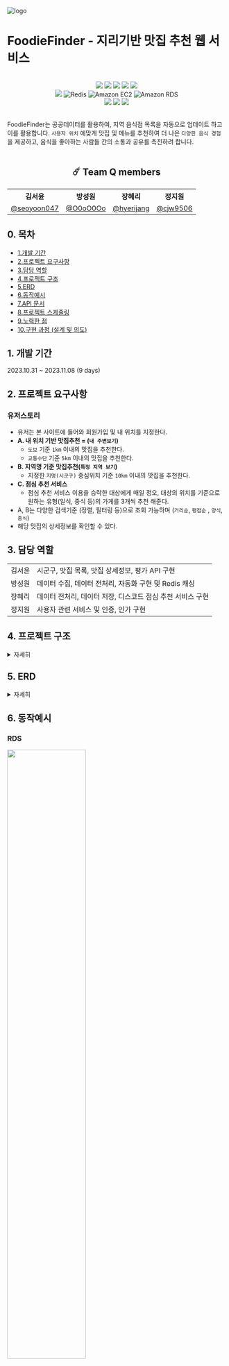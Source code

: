 ![logo](https://github.com/wanted-quantum-jump/FoodieFinder/assets/46921979/9a5c8985-b571-4df5-9f9a-3c078cbbd014)

# FoodieFinder - 지리기반 맛집 추천 웹 서비스

<br>

<div align="center">
<img src="https://img.shields.io/badge/Java-ED8B00?style=for-the-badge&logo=openjdk&logoColor=white"/></a>
<img src="https://img.shields.io/badge/Spring Boot 3.1.5-6DB33F?style=for-the-badge&logo=spring&logoColor=white"/></a>
<img src="https://img.shields.io/badge/Spring Security-6DB33F?style=for-the-badge&logo=spring-security&logoColor=white"/></a>
<img src="https://img.shields.io/badge/Spring Data JPA-gray?style=for-the-badge&logoColor=white"/></a>
<img src="https://img.shields.io/badge/Junit-25A162?style=for-the-badge&logo=JUnit5&logoColor=white"/></a>
</div>
<div align="center">
<img src="https://img.shields.io/badge/MySQL 8-4479A1?style=for-the-badge&logo=MySQL&logoColor=white"/></a>
<img src="https://img.shields.io/static/v1?style=for-the-badge&message=Redis&color=DC382D&logo=Redis&logoColor=FFFFFF&label=" alt="Redis">
<img src="https://img.shields.io/static/v1?style=for-the-badge&message=Amazon+EC2&color=222222&logo=Amazon+EC2&logoColor=FF9900&label=" alt="Amazon EC2">
<img src="https://img.shields.io/static/v1?style=for-the-badge&message=Amazon+RDS&color=527FFF&logo=Amazon+RDS&logoColor=FFFFFF&label=" alt="Amazon RDS">
</div>
<div align="center">
<img src="https://img.shields.io/badge/Discord-7289DA?style=for-the-badge&logo=discord&logoColor=white"/></a>
<img src="https://img.shields.io/badge/Notion-FFFFFF?style=for-the-badge&logo=Notion&logoColor=black"/></a>
<img src="https://img.shields.io/badge/GitHub-100000?style=for-the-badge&logo=github&logoColor=white"/></a>
</div>

<br>

FoodieFinder는 공공데이터를 활용하여, 지역 음식점 목록을 자동으로 업데이트 하고 이를 활용합니다. `사용자 위치` 에맞게 맛집 및 메뉴를 추천하여 더 나은 `다양한 음식 경험`을 제공하고, 음식을 좋아하는
사람들 간의 소통과
공유를 촉진하려 합니다.
<br>
<br>
<div align="center">

## ☄️ Team Q members

<table>
    <tr>
        <th>김서윤</th>
        <th>방성원</th>
        <th>장혜리</th>
        <th>정지원</th>
    </tr>
    <tr>
        <td><a href="https://github.com/seoyoon047">@seoyoon047</a></td>
        <td><a href="https://github.com/O0oO0Oo">@O0oO0Oo</a></td>
        <td><a href="https://github.com/hyerijang">@hyerijang</a></td>
        <td><a href="https://github.com/cjw9506">@cjw9506</a></td>
    </tr>
</table>
</div>


## 0. 목차
- [1.개발 기간](#1-개발-기간)
- [2.프로젝트 요구사항](#2-프로젝트-요구사항)
- [3.담당 역할](#3-담당-역할)
- [4.프로젝트 구조](#4-프로젝트-구조)
- [5.ERD](#5-erd)
- [6.동작예시](#6-동작예시)
- [7.API 문서](#7-api-document)
- [8.프로젝트 스케줄링](#8-프로젝트-스케줄링)
- [9.노력한 점](#9-노력한-점)
- [10.구현 과정 (설계 및 의도)](#10-구현-과정-설계-및-의도)

## 1. 개발 기간

2023.10.31 ~ 2023.11.08  (9 days)

## 2. 프로젝트 요구사항


### 유저스토리

- 유저는 본 사이트에 들어와 회원가입 및 내 위치를 지정한다.
- **A. 내 위치 기반 맛집추천 = (`내 주변보기`)**
    - `도보` 기준 `1km` 이내의 맛집을 추천한다.
    - `교통수단` 기준 `5km` 이내의 맛집을 추천한다.
- **B. 지역명 기준 맛집추천(`특정 지역 보기`)**
    - 지정한 `지명(시군구)` 중심위치 기준 `10km` 이내의 맛집을 추천한다.
- **C. 점심 추천 서비스**
    - 점심 추천 서비스 이용을 승락한 대상에게 매일 정오, 대상의 위치를 기준으로 원하는 유형(일식, 중식 등)의 가게를 3개씩 추천 해준다.
- A, B는 다양한 검색기준 (정렬, 필터링 등)으로 조회 가능하며 (`거리순`, `평점순` , `양식`, `중식`)
- 해당 맛집의 상세정보를 확인할 수 있다.

## 3. 담당 역할

<table>
    <tr>
        <td>김서윤</td>
        <td>시군구, 맛집 목록, 맛집 상세정보, 평가 API 구현</td>
    </tr>
    <tr>
        <td>방성원</td>
        <td>데이터 수집, 데이터 전처리, 자동화 구현 및 Redis 캐싱</td>
    </tr>
    <tr>
        <td>장혜리</td>
        <td>데이터 전처리, 데이터 저장, 디스코드 점심 추천 서비스 구현</td>
    </tr>
    <tr>
        <td>정지원</td>
        <td>사용자 관련 서비스 및 인증, 인가 구현</td>
    </tr>
</table>

## 4. 프로젝트 구조

<details>
    <summary>자세히</summary>

#### main
```
├─main
│  ├─java
│  │  └─com
│  │      └─foodiefinder
│  │          ├─auth
│  │          │  ├─config
│  │          │  ├─controller
│  │          │  ├─dto
│  │          │  ├─filter
│  │          │  ├─jwt
│  │          │  └─service
│  │          ├─cities
│  │          │  ├─controller
│  │          │  │  └─response
│  │          │  ├─domain
│  │          │  ├─factory
│  │          │  └─service
│  │          ├─common
|  |          |  ├─cache
│  │          │  ├─config
│  │          │  ├─dto
│  │          │  ├─entity
|  |          |  ├─enums
│  │          │  └─exception
│  │          ├─datapipeline
|  |          |  ├─cache
│  │          │  ├─config
│  │          │  ├─enums
│  │          │  ├─job
│  │          │  ├─processor
│  │          │  │  └─dto
│  │          │  ├─reader
│  │          │  ├─step
│  │          │  ├─util
|  |          |  |  ├─hash
|  |          |  |  └─request
│  │          │  └─writer
│  │          │      ├─entity
│  │          │      └─repository
│  │          ├─notification
│  │          │  ├─dto
│  │          │  ├─scheduler
│  │          │  └─service
|  |          ├─restaurants
|  |          |  ├─cache
|  |          |  ├─controller
|  |          |  ├─dto
|  |          |  ├─entity
|  |          |  ├─enums
|  |          |  └─service
│  │          ├─settings
│  │          │  ├─controller
│  │          │  ├─dto
│  │          │  ├─entity
│  │          │  ├─repository
│  │          │  ├─service
│  │          │  └─valid
│  │          └─user
│  │              ├─controller
│  │              ├─crypto
│  │              ├─dto
│  │              ├─entity
│  │              ├─repository
│  │              └─service
│  └─resources
```

#### test
``` 
│─test
├─java
│  └─com
│      └─foodiefinder
│          ├─auth
│          │  ├─controller
│          │  └─service
│          ├─cities
│          ├─config
│          ├─datapipeline
│          │  ├─processor
│          │  ├─reader
│          │  ├─step
│          │  └─writer
│          │      └─repository
│          ├─notification
│          │  └─service
│          ├─settings
│          │  ├─controller
│          │  ├─service
│          │  └─valid
│          └─user
│              ├─controller
│              └─service
└─resources

```

</details>

## 5. ERD

<details>
    <summary>자세히</summary>

<img src="https://github.com/wanted-quantum-jump/FoodieFinder/assets/46921979/ff5974e4-0060-4e6d-9fcd-114e0b6eadd7" width="60%" />


</details>

## 6. 동작예시

### RDS
<img src="https://github.com/wanted-quantum-jump/FoodieFinder/assets/46921979/78288c73-15cc-4b73-adfe-e31bafb62708" width="60%" />
<img src="https://github.com/wanted-quantum-jump/FoodieFinder/assets/46921979/98e8fcb9-8abb-41c6-987d-ceba9676dbc3" width="60%" />


### 디스코드 점심 추천 서비스 예시

<img src="https://github.com/wanted-quantum-jump/FoodieFinder/assets/46921979/b468a807-76fb-4957-a647-6f23ae79ea0a" width="60%" />

## 7. API Document
최신 문서는 [FoodieFinder API Document](https://documenter.getpostman.com/view/13712893/2s9YXiY1Kv)를 참조해 주세요.

## 8. 프로젝트 스케줄링

### [Github Project](https://github.com/orgs/wanted-quantum-jump/projects/5)
![image](https://github.com/wanted-quantum-jump/FoodieFinder/assets/46921979/fa45837d-3362-4eff-901b-e42dc35c8319)

### [Team Q Notion - 일정관리 ](https://gifted-radiator-a91.notion.site/a0678da1b97a4cc6a3ade58ade37a304?v=d97f2cfce06e4abbb186dabc6d90bf55&pvs=4)
![image](https://github.com/wanted-quantum-jump/FoodieFinder/assets/46921979/e8a4282f-3702-4aac-9d47-fe776f6039a9)


## 9. 노력한 점 
**(장혜리)**
- 원활한 협업을 위해 엔티티 구현 등 다른 팀원의 업무에 필요한 부분(엔티티 등)은 우선적으로 구현하였습니다.
- 빠르고 상세한 코드 리뷰를 위해 노력하였습니다
    <details>
      <summary>코드 리뷰 예시 (자세히) </summary>
  
  - [PR 예시](https://github.com/wanted-quantum-jump/FoodieFinder/pull/34)
     <img src="https://github.com/hyerijang/daily-pay/assets/46921979/7bcbcfe2-306d-47a9-90e7-2adf8d7b4b0e">
    
    </details>

  
  
- 단위 테스트 작성을 위해 노력하였습니다.
  <details>
      <summary>단위 테스트 예시 (자세히) </summary>
    <img src="https://github.com/hyerijang/FoodieFinder/assets/46921979/85dd6672-9332-46a8-8d80-e883affa438a">
    <img src="https://github.com/hyerijang/FoodieFinder/assets/46921979/4d42119d-4224-43f0-829f-f70ebfc6bdba">
    <img src="https://github.com/hyerijang/FoodieFinder/assets/46921979/6b25841d-91e7-47b2-a0a6-11204830e365">
  </details>

## 10. 구현 과정 (설계 및 의도)
**(장혜리)**

<details>
    <summary>데이터 전처리 및 저장</summary>

  - JSON 데이터를 가공하여 제가 구현한 Restaurant, Raw Restaurant 엔티티에 넣어 저장
  - **raw 데이터 테이블** - 특별한 변환이나 전처리 없이 String 그대로 저장
  - **실제 서비스에 이용되는 테이블** - raw 데이터 테이블에서 실제 사용되는 필드만 추리고, 데이터에 맞게 타입을 변경하여 저장
</details>
<details>
    <summary>디스코드 점심 추천 서비스</summary>

  - 디스코드 메시지 양식에 데이터를 가공 후, **매일 정오 유저가 등록해 둔 웹 훅 URL로 메시지를 발송**
  - **데이터 가공**
    - DB에서 맛집 정보를 조회할 때  Spring Data JPA의 **findAll**을 쓸 경우 경기도 전체의 식당 데이터를 가져오게 되어 심각한 **성능 저하**가 예상되었습니다.
    - 따라서 **유저를 중심**으로 한 **정사각형 영역의 꼭짓점**을 구하여 유저 인근 N 미터 이내의 식당 정보만 가져오도록 구현하였습니다.
  - **유저 점심 추천 알림을 설정할 수 있게 하는 API 구현**
    - **알림 설정 API**를 통해 유저는 어느정도 거리 내의 맛집을 추천받을지, 또 한식, 중식 등 어떤 유형의 음식점을 추천받을지 선택 가능
      -디스코드 메시지 발송
    - Quarz 스케줄러와 Webflux로 매일 정오 Nonblocking 하게 발송하도록 구현
      - **Quarz 스케줄러**의 경우 기존에 팀원분께서 데이터 수집에 이용하시던 부분을 그대로 차용해서 시간만 변경
      - **Blocking** 방식의 경우 메시지 발송 이후 디스코드 측의 응답이 돌아올 때까지 대기해야 했기 때문에, 유휴 시간을 줄이고자 비동기 방식으로 메시지 발송을 구현
</details>

